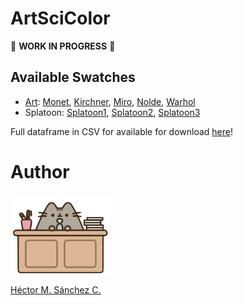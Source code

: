 # ArtSciColor

:construction: **WORK IN PROGRESS** :construction:

## Available Swatches


* [Art](./ArtSciColor/swatches/Art.md): [Monet](./ArtSciColor/swatches/Monet.md), [Kirchner](./ArtSciColor/swatches/Kirchner.md), [Miro](./ArtSciColor/swatches/Miro.md), [Nolde](./ArtSciColor/swatches/Nolde.md), [Warhol](./ArtSciColor/swatches/Kirchner.md)
* Splatoon: [Splatoon1](./ArtSciColor/swatches/Splatoon1.md),  [Splatoon2](./ArtSciColor/swatches/Splatoon2.md),  [Splatoon3](./ArtSciColor/swatches/Splatoon3.md)

Full dataframe in CSV for available for download [here](./ArtSciColor/data/DB.csv)!

# Author

<img src="./ArtSciColor/media/pusheen.jpg" height="130px" align="middle"><br>

[Héctor M. Sánchez C.](https://chipdelmal.github.io/)
